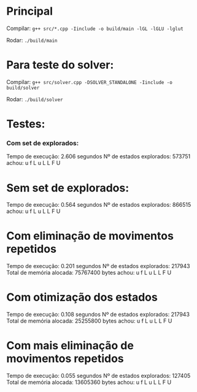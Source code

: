 # Principal
Compilar: `g++ src/*.cpp -Iinclude -o build/main -lGL -lGLU -lglut`

Rodar: `./build/main`


# Para teste do solver:
Compilar: `g++ src/solver.cpp -DSOLVER_STANDALONE -Iinclude -o build/solver`

Rodar: `./build/solver`


# Testes:
### Com set de explorados:
Tempo de execução: 2.606 segundos
Nº de estados explorados: 573751
achou: u f L u L L F U 

# Sem set de explorados:
Tempo de execução: 0.564 segundos
Nº de estados explorados: 866515
achou: u f L u L L F U 

# Com eliminação de movimentos repetidos
Tempo de execução: 0.201 segundos
Nº de estados explorados: 217943
Total de memória alocada: 75767400 bytes
achou: u f L u L L F U 

# Com otimização dos estados
Tempo de execução: 0.108 segundos
Nº de estados explorados: 217943
Total de memória alocada: 25255800 bytes
achou: u f L u L L F U 

# Com mais eliminação de movimentos repetidos
Tempo de execução: 0.055 segundos
Nº de estados explorados: 127405
Total de memória alocada: 13605360 bytes
achou: u f L u L L F U 